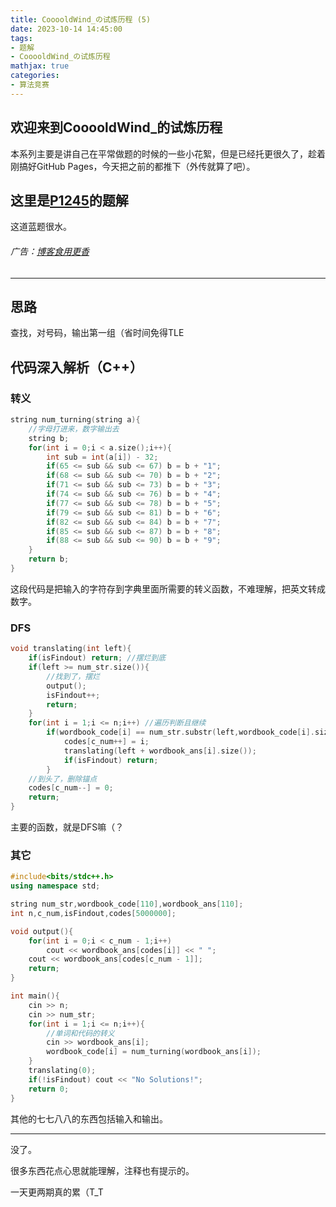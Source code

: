 ```yaml
---
title: CooooldWind_の试炼历程 (5)
date: 2023-10-14 14:45:00
tags: 
- 题解
- CooooldWind_の试炼历程
mathjax: true
categories:
- 算法竞赛
---
```


## 欢迎来到CooooldWind_的试炼历程

本系列主要是讲自己在平常做题的时候的一些小花絮，但是已经托更很久了，趁着刚搞好GitHub Pages，今天把之前的都推下（外传就算了吧）。

## 这里是[P1245](https://www.luogu.com.cn/problem/P1245)的题解

这道蓝题很水。

###### 广告：[博客食用更香](https://www.luogu.com.cn/blog/747369/ColdWind-Growing-5)

---

## 思路

查找，对号码，输出第一组（省时间免得TLE

## 代码深入解析（C++）

### 转义

```cpp
string num_turning(string a){
	//字母打进来，数字输出去 
	string b;
	for(int i = 0;i < a.size();i++){
		int sub = int(a[i]) - 32;
		if(65 <= sub && sub <= 67) b = b + "1";
		if(68 <= sub && sub <= 70) b = b + "2";
		if(71 <= sub && sub <= 73) b = b + "3";
		if(74 <= sub && sub <= 76) b = b + "4";
		if(77 <= sub && sub <= 78) b = b + "5";
		if(79 <= sub && sub <= 81) b = b + "6";
		if(82 <= sub && sub <= 84) b = b + "7";
		if(85 <= sub && sub <= 87) b = b + "8";
		if(88 <= sub && sub <= 90) b = b + "9";
	}
	return b;
}
```
这段代码是把输入的字符存到字典里面所需要的转义函数，不难理解，把英文转成数字。

### DFS

```cpp
void translating(int left){
	if(isFindout) return; //摆烂到底 
	if(left >= num_str.size()){
		//找到了，摆烂 
		output();
		isFindout++;
		return;
	}
	for(int i = 1;i <= n;i++) //遍历判断且继续 
		if(wordbook_code[i] == num_str.substr(left,wordbook_code[i].size())){
			codes[c_num++] = i;
			translating(left + wordbook_ans[i].size());
			if(isFindout) return;
		}
	//到头了，删除锚点 
	codes[c_num--] = 0;
	return;
}
```
主要的函数，就是DFS嘛（？

### 其它

```cpp
#include<bits/stdc++.h>
using namespace std;

string num_str,wordbook_code[110],wordbook_ans[110];
int n,c_num,isFindout,codes[5000000];

void output(){
	for(int i = 0;i < c_num - 1;i++)
		cout << wordbook_ans[codes[i]] << " ";
	cout << wordbook_ans[codes[c_num - 1]];
	return; 
}

int main(){
	cin >> n;
	cin >> num_str;
	for(int i = 1;i <= n;i++){
		//单词和代码的转义 
		cin >> wordbook_ans[i];
		wordbook_code[i] = num_turning(wordbook_ans[i]);
	}
	translating(0);
	if(!isFindout) cout << "No Solutions!";
	return 0;
}
```

其他的七七八八的东西包括输入和输出。

---

没了。

很多东西花点心思就能理解，注释也有提示的。

一天更两期真的累（T_T